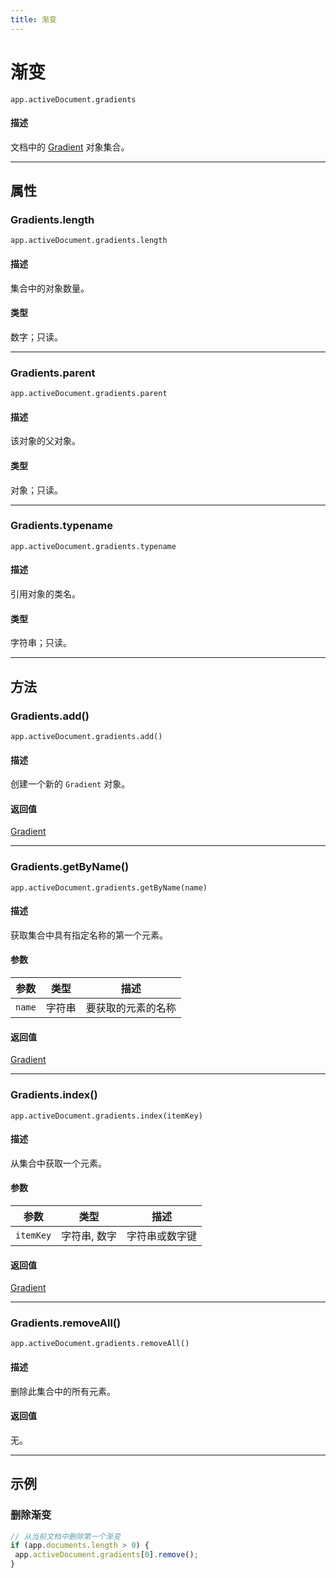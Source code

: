 ```yaml
---
title: 渐变
---
```

# 渐变

`app.activeDocument.gradients`

#### 描述

文档中的 [Gradient](.././Gradient) 对象集合。

---

## 属性

### Gradients.length

`app.activeDocument.gradients.length`

#### 描述

集合中的对象数量。

#### 类型

数字；只读。

---

### Gradients.parent

`app.activeDocument.gradients.parent`

#### 描述

该对象的父对象。

#### 类型

对象；只读。

---

### Gradients.typename

`app.activeDocument.gradients.typename`

#### 描述

引用对象的类名。

#### 类型

字符串；只读。

---

## 方法

### Gradients.add()

`app.activeDocument.gradients.add()`

#### 描述

创建一个新的 `Gradient` 对象。

#### 返回值

[Gradient](.././Gradient)

---

### Gradients.getByName()

`app.activeDocument.gradients.getByName(name)`

#### 描述

获取集合中具有指定名称的第一个元素。

#### 参数

| 参数 | 类型 | 描述 |
| --- | --- | --- |
| `name` | 字符串 | 要获取的元素的名称 |

#### 返回值

[Gradient](.././Gradient)

---

### Gradients.index()

`app.activeDocument.gradients.index(itemKey)`

#### 描述

从集合中获取一个元素。

#### 参数

| 参数 | 类型 | 描述 |
| --- | --- | --- |
| `itemKey` | 字符串, 数字 | 字符串或数字键 |

#### 返回值

[Gradient](.././Gradient)

---

### Gradients.removeAll()

`app.activeDocument.gradients.removeAll()`

#### 描述

删除此集合中的所有元素。

#### 返回值

无。

---

## 示例

### 删除渐变

```javascript
// 从当前文档中删除第一个渐变
if (app.documents.length > 0) {
 app.activeDocument.gradients[0].remove();
}
```
